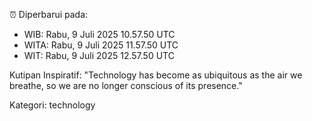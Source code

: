 ⏰ Diperbarui pada:
- WIB: Rabu, 9 Juli 2025 10.57.50 UTC
- WITA: Rabu, 9 Juli 2025 11.57.50 UTC
- WIT: Rabu, 9 Juli 2025 12.57.50 UTC

Kutipan Inspiratif:
"Technology has become as ubiquitous as the air we breathe, so we are no longer conscious of its presence."


Kategori: technology

